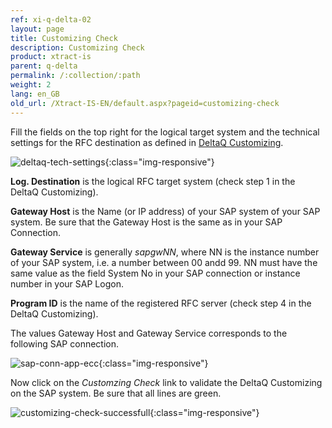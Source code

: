 ```yaml
---
ref: xi-q-delta-02
layout: page
title: Customizing Check
description: Customizing Check
product: xtract-is
parent: q-delta
permalink: /:collection/:path
weight: 2
lang: en_GB
old_url: /Xtract-IS-EN/default.aspx?pageid=customizing-check
---
```


Fill the fields on the top right for the logical target system and the technical settings for the RFC destination as defined in [DeltaQ Customizing](../sap-customizing/customizing-for-deltaq). 


![deltaq-tech-settings](/img/content/deltaq-tech-settings.png){:class="img-responsive"}

**Log. Destination** is the logical RFC target system (check step 1 in the DeltaQ Customizing).

**Gateway Host** is the Name (or IP address) of your SAP system of your SAP system. 
Be sure that the Gateway Host is the same as in your SAP Connection.

**Gateway Service** is generally *sapgwNN*, where NN is the instance number of your SAP system, i.e. a number between 00 andd 99.
NN must have the same value as the field System No in your SAP connection or instance number in your SAP Logon. 

**Program ID** is the name of the registered RFC server (check step 4 in the DeltaQ Customizing).

The values Gateway Host and Gateway Service corresponds to the following SAP connection.

![sap-conn-app-ecc](/img/content/sap-conn-app-ecc.png){:class="img-responsive"}

Now click on the *Customzing Check* link to validate the DeltaQ Customizing on the SAP system.
Be sure that all lines are green. 

![customizing-check-successfull](/img/content/customizing-check-successfull.png){:class="img-responsive"}
